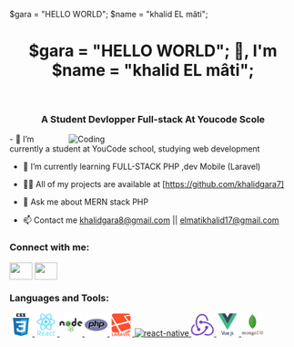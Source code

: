 $gara = "HELLO WORLD";
$name = "khalid EL mâti";

<h1 align="center"> $gara = "HELLO WORLD"; 👋, I'm $name = "khalid EL mâti";</h1>
<div align="center"> <img src=""> </div>
<h3 align="center">A Student Devlopper Full-stack At Youcode Scole   </h3>
<img align="right" alt="Coding" width="400" src="[https://i.imgur.com/NVAvodr.png](https://www.google.com/imgres?q=devSouvik&imgurl=https%3A%2F%2Fcamo.githubusercontent.com%2F14a82c9065ad50c7e8ef3fdf2463d22b0ef77c23c43784378e709d588130a58c%2F68747470733a2f2f7374617469632e7769787374617469632e636f6d2f6d656469612f6262653634325f36323431346535306265663334636532386462316166616266353566313765637e6d76322e676966&imgrefurl=https%3A%2F%2Fgithub.com%2Fpranitdeshpande98&docid=Y3k1U0nZTrZQRM&tbnid=HtOdKVYyAYHVSM&vet=12ahUKEwiC2ozqg6qFAxVc8gIHHXVlD4IQM3oECHIQAA..i&w=500&h=500&hcb=2&itg=1&ved=2ahUKEwiC2ozqg6qFAxVc8gIHHXVlD4IQM3oECHIQAA)">
<p>
- 🔭 I’m currently a student at YouCode school, studying web development <br> 

- 🌱 I’m currently learning FULL-STACK PHP ,dev Mobile (Laravel)<br>

- 👨‍💻 All of my projects are available at [https://github.com/khalidgara7]<br>

- 💬 Ask me about MERN stack PHP <br>

- 📫 Contact me khalidgara8@gmail.com || elmatikhalid17@gmail.com <br>

</p>
<h3 align="left">Connect with me:</h3>
<p align="left">
<a href="https://www.linkedin.com/in/khalid-el-mati-079051214/" target="blank"><img align="center" src="https://raw.githubusercontent.com/rahuldkjain/github-profile-readme-generator/master/src/images/icons/Social/linked-in-alt.svg" height="30" width="40" /></a>
<a href="https://www.instagram.com/kha.gara_/" target="blank"><img align="center" src="https://raw.githubusercontent.com/rahuldkjain/github-profile-readme-generator/master/src/images/icons/Social/instagram.svg"  height="30" width="40" /></a>
</p>

<h3 align="left">Languages and Tools:</h3>
<a href="https://www.w3schools.com/css/" target="_blank" rel="noreferrer">
    <img src="https://raw.githubusercontent.com/devicons/devicon/master/icons/css3/css3-original-wordmark.svg" alt="css3" width="40" height="40"/>
  </a>
  <a href="https://reactjs.org/" target="_blank" rel="noreferrer">
    <img src="https://raw.githubusercontent.com/devicons/devicon/master/icons/react/react-original-wordmark.svg" alt="react" width="40" height="40"/>
  </a>
  <a href="https://nodejs.org/" target="_blank" rel="noreferrer">
    <img src="https://raw.githubusercontent.com/devicons/devicon/master/icons/nodejs/nodejs-original-wordmark.svg" alt="node" width="40" height="40"/>
  </a>
  </a>
  <a href="https://www.php.net/" target="_blank" rel="noreferrer">
    <img src="https://raw.githubusercontent.com/devicons/devicon/master/icons/php/php-original.svg" alt="php" width="40" height="40"/>
  </a>
  <a href="https://laravel.com/" target="_blank" rel="noreferrer">
    <img src="https://raw.githubusercontent.com/devicons/devicon/master/icons/laravel/laravel-plain-wordmark.svg" alt="Laravel" width="40" height="40"/>
</a>
  <a href="https://reactnative.dev/" target="_blank" rel="noreferrer">
    <img src="https://reactnative.dev/img/header_logo.svg" alt="react-native" width="40" height="40"/>
  </a>
  <a href="https://redux.js.org/" target="_blank" rel="noreferrer">
    <img src="https://raw.githubusercontent.com/devicons/devicon/master/icons/redux/redux-original.svg" alt="redux" width="40" height="40"/>
  </a>
  <a href="https://vuejs.org/" target="_blank" rel="noreferrer">
    <img src="https://raw.githubusercontent.com/devicons/devicon/master/icons/vuejs/vuejs-original-wordmark.svg" alt="vuejs" width="40" height="40"/>
  </a>
  <a href="https://www.mongodb.com/" target="_blank" rel="noreferrer">
    <img src="https://raw.githubusercontent.com/devicons/devicon/master/icons/mongodb/mongodb-original-wordmark.svg" alt="MongoDB" width="40" height="40"/>
</a>
   </p>




